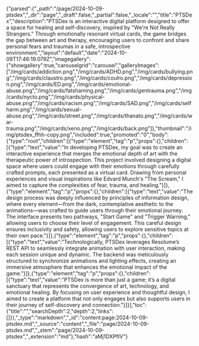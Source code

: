 {"parsed":{"_path":"/page/2024-10-09-ptsdex","_dir":"page","_draft":false,"_partial":false,"_locale":"","title":"PTSDex","description":"PTSDex is an interactive digital platform designed to offer a space for healing and self-discovery, inspired by \"We're Not Really Strangers.\" Through emotionally resonant virtual cards, the game bridges the gap between art and therapy, encouraging users to confront and share personal fears and traumas in a safe, introspective environment.","layout":"default","date":"2024-10-09T17:46:19.079Z","imagegallery":{"showgallery":true,"carouselgrid":"carousel","galleryImages":["/img/cards/addiction.png","/img/cards/ADHD.png","/img/cards/bullying.png","/img/cards/claustro.png","/img/cards/coulro.png","/img/cards/depression.png","/img/cards/ED.png","/img/cards/emotional-abuse.png","/img/cards/fatshaming.png","/img/cards/gentrauma.png","/img/cards/nycto.png","/img/cards/physical-abuse.png","/img/cards/racism.png","/img/cards/SAD.png","/img/cards/selfharm.png","/img/cards/sexual-abuse.png","/img/cards/street.png","/img/cards/thanato.png","/img/cards/war-trauma.png","/img/cards/xeno.png","/img/cards/back.png"]},"thumbnail":"/img/ptsdex_ffhh-copy.png","included":true,"promoted":"0","body":{"type":"root","children":[{"type":"element","tag":"p","props":{},"children":[{"type":"text","value":"In developing PTSDex, my goal was to create an interactive experience that merges the emotional depth of art with the therapeutic power of introspection. This project involved designing a digital space where users could engage with their emotions through carefully crafted prompts, each presented as a virtual card. Drawing from personal experiences and visual inspirations like Edvard Munch's \"The Scream,\" I aimed to capture the complexities of fear, trauma, and healing."}]},{"type":"element","tag":"p","props":{},"children":[{"type":"text","value":"The design process was deeply influenced by principles of information design, where every element—from the dark, contemplative aesthetic to the animations—was crafted to guide users through their emotional journey. The interface presents two pathways, \"Start Game\" and \"Trigger Warning,\" allowing users to choose their level of engagement. This careful design ensures inclusivity and safety, allowing users to explore sensitive topics at their own pace."}]},{"type":"element","tag":"p","props":{},"children":[{"type":"text","value":"Technologically, PTSDex leverages Resolume’s REST API to seamlessly integrate animation with user interaction, making each session unique and dynamic. The backend was meticulously structured to synchronize animations and lighting effects, creating an immersive atmosphere that enhances the emotional impact of the game."}]},{"type":"element","tag":"p","props":{},"children":[{"type":"text","value":"PTSDex is more than just a game; it’s a digital sanctuary that represents the convergence of art, technology, and emotional healing. By focusing on user experience and thoughtful design, I aimed to create a platform that not only engages but also supports users in their journey of self-discovery and connection."}]}],"toc":{"title":"","searchDepth":2,"depth":2,"links":[]}},"_type":"markdown","_id":"content:page:2024-10-09-ptsdex.md","_source":"content","_file":"page/2024-10-09-ptsdex.md","_stem":"page/2024-10-09-ptsdex","_extension":"md"},"hash":"aMj1DXPfIV"}